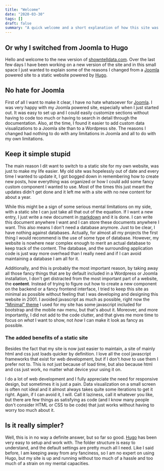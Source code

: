 ```yaml
---
title: "Welcome"
date: "2020-03-30"
tags: []
draft: false
summary: "A quick welcome and a short explanation of how this site was created"
---
```


## Or why I switched from Joomla to Hugo
Hello and welcome to the new version of [showntelldata.com](https://www.showntelldata.com). Over the last few days I have been working on a new version of the site and in this small space I just wanted to explain some of the reasons I changed from a [Joomla](https://www.joomla.org) powered site to a static website powered by [Hugo](https://gohugo.io).

## No hate for Joomla
First of all I want to make it clear, I have no hate whatsoever for [Joomla](https://www.joomla.org). I was very happy with my Joomla powered site, especially when I just started out. It was easy to set up and I could easily customize sections without having to code too much or having to search in detail through the documentation. Also, at the time, I found it easier to add custom data visualizations to a Joomla site than to a Wordpress site. The reasons I changed had nothing to do with any limitations in Joomla and all to do with my own limitations.

## Keep it simple stupid
The main reason I dit want to switch to a static site for my own website, was just to make my life easier. My old site was hopelessly out of date and every time I wanted to update it, I got bogged down in remembering how to create new posts, how everything was organized or how I could add some fancy custom component I wanted to use. Most of the times this just meant the updates didn't get done and it left me with a site with no new content for about a year.

While this might be a sign of some serious mental limitations on my side, with a static site I can just take all that out of the equation. If I want a new entry, I just write a new document in [markdown](https://www.markdownguide.org/) and it is done. I can write this document anywhere I want and I can store these documents anywhere I want.  This also means I don't need a database anymore. Just to be clear, I have nothing against databases. Actually, for almost all my projects the first thing I would recommend is the use of some type of database. However, my website is nowhere near complex enough to merit an actual database to keep track of the content. The database, and the surrounding application code is just way more overhead than I really need and if I can avoid maintaining a database I am all for it.

Additionally, and this is probably the most important reason, by taking away all those fancy things that are by default included in a Wordpress or Joomla installation, I don't get distracted from the most important part of a website, the **content**. Instead of trying to figure out how to create a new component on the backend or a fancy frontend interface, I tried to keep this site as minimal as possible without feeling that I was developing and designing this website in 2001. I avoided javascript as much as possible, right now the ["Minimal" theme](https://github.com/calintat/minimal/) I used for my site has some javascript included for bootstrap and the mobile nav menu, but that's about it. Moreover, and more importantly, I did not add to the code clutter, and that gives me more time to focus on *what* I want to show, not *how* I can make it look as fancy as possible.

### The added benefits of a static site
Besides the fact that my site is now just easier to maintain, a site of mainly html and css just loads quicker by definition. I love all the cool javascript frameworks that exist for web development, but if I don't *have* to use them I prefer not to. This is not just because of load time, but also because html and css just work, no matter what device your using it on. 

I do a lot of web development and I fully appreciate the need for responsive design, but sometimes it is just a pain. Data visualization on a small screen is often not ideal and it almost always takes quite some iterations to get it right. Again, if I can avoid it, I will. Call it laziness, call it whatever you like, but there are few things as satisfying as code (and I know many people don't consider HTML or CSS to be code) that just works without having to worry too much about it.

## Is it really simpler?
Well, this is in no way a definite answer, but so far so good. [Hugo](https://gohugo.io) has been very easy to setup and work with. The folder structure is easy to understand, and the default settings are pretty much all I need. Like I said before, I am keeping away from any fanciness, so I am no expert on using Hugo, but my site is up and running without too much of a hassle and too much of a strain on my mental capacities.